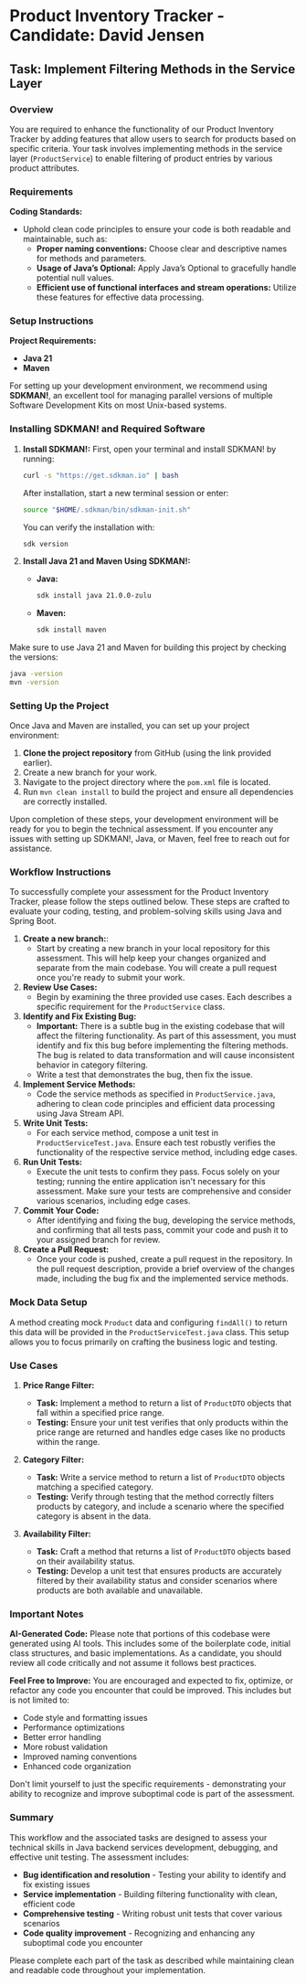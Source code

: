 # Product Inventory Tracker - Candidate: David Jensen

## Task: Implement Filtering Methods in the Service Layer

### Overview

You are required to enhance the functionality of our Product Inventory Tracker by adding features that allow users to search for products based on specific criteria. Your task involves implementing methods in the service layer (`ProductService`) to enable filtering of product entries by various product attributes.

### Requirements

**Coding Standards:**

- Uphold clean code principles to ensure your code is both readable and maintainable, such as:
  - **Proper naming conventions:** Choose clear and descriptive names for methods and parameters.
  - **Usage of Java’s Optional:** Apply Java’s Optional to gracefully handle potential null values.
  - **Efficient use of functional interfaces and stream operations:** Utilize these features for effective data processing.

### Setup Instructions

**Project Requirements:**

- **Java 21**
- **Maven**

For setting up your development environment, we recommend using **SDKMAN!**, an excellent tool for managing parallel versions of multiple Software Development Kits on most Unix-based systems.

### Installing SDKMAN! and Required Software

1. **Install SDKMAN!:**
   First, open your terminal and install SDKMAN! by running:

   ```bash
   curl -s "https://get.sdkman.io" | bash
   ```

   After installation, start a new terminal session or enter:

   ```bash
   source "$HOME/.sdkman/bin/sdkman-init.sh"
   ```

   You can verify the installation with:

   ```bash
   sdk version
   ```

2. **Install Java 21 and Maven Using SDKMAN!:**
   - **Java:**

     ```bash
     sdk install java 21.0.0-zulu
     ```

   - **Maven:**

     ```bash
     sdk install maven
     ```

Make sure to use Java 21 and Maven for building this project by checking the versions:

```bash
java -version
mvn -version
```

### Setting Up the Project

Once Java and Maven are installed, you can set up your project environment:

1. **Clone the project repository** from GitHub (using the link provided earlier).
1. Create a new branch for your work.
1. Navigate to the project directory where the `pom.xml` file is located.
1. Run `mvn clean install` to build the project and ensure all dependencies are correctly installed.

Upon completion of these steps, your development environment will be ready for you to begin the technical assessment. If you encounter any issues with setting up SDKMAN!, Java, or Maven, feel free to reach out for assistance.

### Workflow Instructions

To successfully complete your assessment for the Product Inventory Tracker, please follow the steps outlined below. These steps are crafted to evaluate your coding, testing, and problem-solving skills using Java and Spring Boot.

1. **Create a new branch:**:
   - Start by creating a new branch in your local repository for this assessment. This will help keep your changes organized and separate from the main codebase. You will create a pull request once you're ready to submit your work.
1. **Review Use Cases:**
   - Begin by examining the three provided use cases. Each describes a specific requirement for the `ProductService` class.
1. **Identify and Fix Existing Bug:**
   - **Important:** There is a subtle bug in the existing codebase that will affect the filtering functionality. As part of this assessment, you must identify and fix this bug before implementing the filtering methods. The bug is related to data transformation and will cause inconsistent behavior in category filtering.
   - Write a test that demonstrates the bug, then fix the issue.
1. **Implement Service Methods:**
   - Code the service methods as specified in `ProductService.java`, adhering to clean code principles and efficient data processing using Java Stream API.
1. **Write Unit Tests:**
   - For each service method, compose a unit test in `ProductServiceTest.java`. Ensure each test robustly verifies the functionality of the respective service method, including edge cases.
1. **Run Unit Tests:**
   - Execute the unit tests to confirm they pass. Focus solely on your testing; running the entire application isn't necessary for this assessment. Make sure your tests are comprehensive and consider various scenarios, including edge cases.
1. **Commit Your Code:**
   - After identifying and fixing the bug, developing the service methods, and confirming that all tests pass, commit your code and push it to your assigned branch for review.
1. **Create a Pull Request:**
   - Once your code is pushed, create a pull request in the repository. In the pull request description, provide a brief overview of the changes made, including the bug fix and the implemented service methods.

### Mock Data Setup

A method creating mock `Product` data and configuring `findAll()` to return this data will be provided in the `ProductServiceTest.java` class. This setup allows you to focus primarily on crafting the business logic and testing.

### Use Cases

1. **Price Range Filter:**
   - **Task:** Implement a method to return a list of `ProductDTO` objects that fall within a specified price range.
   - **Testing:** Ensure your unit test verifies that only products within the price range are returned and handles edge cases like no products within the range.
  
2. **Category Filter:**
   - **Task:** Write a service method to return a list of `ProductDTO` objects matching a specified category.
   - **Testing:** Verify through testing that the method correctly filters products by category, and include a scenario where the specified category is absent in the data.

3. **Availability Filter:**
   - **Task:** Craft a method that returns a list of `ProductDTO` objects based on their availability status.
   - **Testing:** Develop a unit test that ensures products are accurately filtered by their availability status and consider scenarios where products are both available and unavailable.

### Important Notes

**AI-Generated Code:** Please note that portions of this codebase were generated using AI tools. This includes some of the boilerplate code, initial class structures, and basic implementations. As a candidate, you should review all code critically and not assume it follows best practices.

**Feel Free to Improve:** You are encouraged and expected to fix, optimize, or refactor any code you encounter that could be improved. This includes but is not limited to:
- Code style and formatting issues
- Performance optimizations
- Better error handling
- More robust validation
- Improved naming conventions
- Enhanced code organization

Don't limit yourself to just the specific requirements - demonstrating your ability to recognize and improve suboptimal code is part of the assessment.

### Summary

This workflow and the associated tasks are designed to assess your technical skills in Java backend services development, debugging, and effective unit testing. The assessment includes:

- **Bug identification and resolution** - Testing your ability to identify and fix existing issues
- **Service implementation** - Building filtering functionality with clean, efficient code  
- **Comprehensive testing** - Writing robust unit tests that cover various scenarios
- **Code quality improvement** - Recognizing and enhancing any suboptimal code you encounter

Please complete each part of the task as described while maintaining clean and readable code throughout your implementation.

